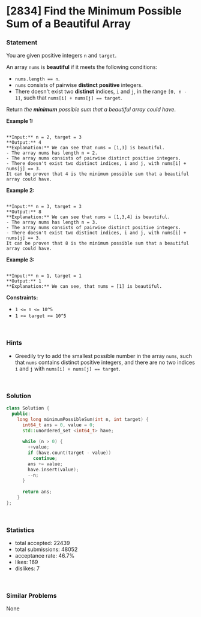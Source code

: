 # [2834] Find the Minimum Possible Sum of a Beautiful Array



### Statement

You are given positive integers `n` and `target`.

An array `nums` is **beautiful** if it meets the following conditions:

* `nums.length == n`.
* `nums` consists of pairwise **distinct** **positive** integers.
* There doesn't exist two **distinct** indices, `i` and `j`, in the range `[0, n - 1]`, such that `nums[i] + nums[j] == target`.



Return *the **minimum** possible sum that a beautiful array could have*.


**Example 1:**

```

**Input:** n = 2, target = 3
**Output:** 4
**Explanation:** We can see that nums = [1,3] is beautiful.
- The array nums has length n = 2.
- The array nums consists of pairwise distinct positive integers.
- There doesn't exist two distinct indices, i and j, with nums[i] + nums[j] == 3.
It can be proven that 4 is the minimum possible sum that a beautiful array could have.

```

**Example 2:**

```

**Input:** n = 3, target = 3
**Output:** 8
**Explanation:** We can see that nums = [1,3,4] is beautiful.
- The array nums has length n = 3.
- The array nums consists of pairwise distinct positive integers.
- There doesn't exist two distinct indices, i and j, with nums[i] + nums[j] == 3.
It can be proven that 8 is the minimum possible sum that a beautiful array could have.

```

**Example 3:**

```

**Input:** n = 1, target = 1
**Output:** 1
**Explanation:** We can see, that nums = [1] is beautiful.

```

**Constraints:**
* `1 <= n <= 10^5`
* `1 <= target <= 10^5`


<br />

### Hints

- <div class="_1l1MA">Greedily try to add the smallest possible number in the array <code>nums</code>, such that <code>nums</code> contains distinct positive integers, and there are no two indices <code>i</code> and <code>j</code> with <code>nums[i] + nums[j] == target</code>.</div>

<br />

### Solution

```cpp
class Solution {
  public:
    long long minimumPossibleSum(int n, int target) {
      int64_t ans = 0, value = 0;
      std::unordered_set <int64_t> have;
      
      while (n > 0) {
        ++value;
        if (have.count(target - value))
          continue;
        ans += value;
        have.insert(value);
        --n;
      }
      
      return ans;
    }
};
```

<br />

### Statistics

- total accepted: 22439
- total submissions: 48052
- acceptance rate: 46.7%
- likes: 169
- dislikes: 7

<br />

### Similar Problems

None
